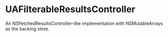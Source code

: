 UAFilterableResultsController
=============================

An NSFetchedResultsController-like implementation with NSMutableArrays as the backing store.

